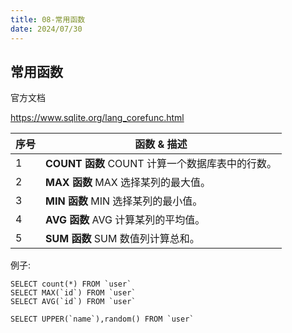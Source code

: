 ```yaml
---
title: 08-常用函数
date: 2024/07/30
---
```




## 常用函数

官方文档

<https://www.sqlite.org/lang_corefunc.html>

| 序号 | 函数 & 描述                                     |
| ---- | ----------------------------------------------- |
| 1    | **COUNT 函数** COUNT 计算一个数据库表中的行数。 |
| 2    | **MAX 函数** MAX 选择某列的最大值。             |
| 3    | **MIN 函数** MIN 选择某列的最小值。             |
| 4    | **AVG 函数** AVG 计算某列的平均值。             |
| 5    | **SUM 函数** SUM 数值列计算总和。               |

 

例子:

```mysql
SELECT count(*) FROM `user`
SELECT MAX(`id`) FROM `user`
SELECT AVG(`id`) FROM `user`

SELECT UPPER(`name`),random() FROM `user`
```


